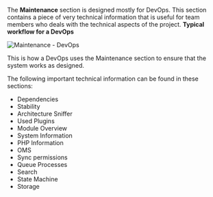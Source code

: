 The **Maintenance** section is designed mostly for DevOps.
This section contains a piece of very technical information that is useful for team members who deals with the technical aspects of the project. 
**Typical workflow for a DevOps**

![Maintenance - DevOps](https://spryker.s3.eu-central-1.amazonaws.com/docs/User+Guides/Back+Office+User+Guides/Maintenance/maintenance-section.png)

This is how a DevOps uses the Maintenance section to ensure that the system works as designed.

The following important technical information can be found in these sections:
* Dependencies
* Stability
* Architecture Sniffer
* Used Plugins
* Module Overview
* System Information
* PHP Information
* OMS
* Sync permissions
* Queue Processes
* Search
* State Machine
* Storage
